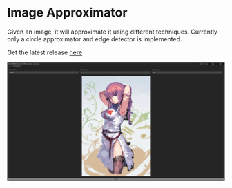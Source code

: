 # Image Approximator

Given an image, it will approximate it using different techniques. Currently only a circle approximator and edge detector is implemented.

Get the latest release [here](https://github.com/glop102/imageApproximator/releases/latest)

![screenshot showing the window goes here](https://github.com/glop102/imageApproximator/blob/master/images/screenshot.png?raw=true)
